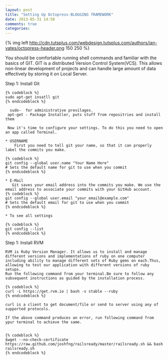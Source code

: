 ```yaml
---
layout: post
title: "Setting Up Octopress-BLOGGING fRAMEWORK"
date: 2013-05-31 14:50
comments: true
categories: 
---
```

{% img left http://cdn.tutsplus.com/webdesign.tutsplus.com/authors/ian-yates/octopress-header.png 150 250 %}


 You should be comfortable running shell commands and familiar with the basics of GIT.
GIT is a distributed Version Control System(VCS). This allows non-linear development of projects and can handle large amount of data effectively by storing it on Local Server.

Step 1: Install Git
	
	{% codeblock %}
	sudo apt-get insatll git
	{% endcodeblock %}
	
	  sudo-  for administrative previlages.
	 apt-get - Package Installer, puts stuff from repositries and install them 
	
	 Now it's time to configure your settings. To do this you need to open an app called Terminal.

	* USERNAME
	    First you need to tell git your name, so that it can properly label the commits you make.
	
	{% codeblock %}
	git config --global user.name "Your Name Here"
	# Sets the default name for git to use when you commit
	{% endcodeblock %}
	
	* E-Mail
	   Git saves your email address into the commits you make. We use the email address to associate your commits with your GitHub account.
	{% codeblock %}
	git config --global user.email "your_email@example.com"
	# Sets the default email for git to use when you commit
	{% endcodeblock %}

	* To see all settings
	
	{% codeblock %}
	git config --list
	{% endcodeblock %}
	
Step 1: Install RVM

	
	RVM is Ruby Version Manager. It allows us to install and manage different versions and implementations of ruby on one computer including ability to manage different sets of Ruby gems on each.Thus, allowing to test our application with different versions of ruby setups.
	Run the following command from your terminal.Be sure to follow any subsequent instructions as guided by the installation process.

	{% codeblock %}
	curl -L https://get.rvm.io | bash -s stable --ruby
	{% endcodeblock %}

	curl is a client to get document/file or send to server using any of supported protocols.

	If the above command produces an error, run following command from ypur terminal to achieve the same.
	
	
	{% codeblock %}
	$wget --no-check-certificate https://raw.github.com/joshfng/railsready/master/railsready.sh && bash railsready.sh
	{% endcodeblock %}
	



